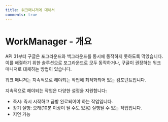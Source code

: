 ```yaml
---
title: 워크매니저에 대해서
comments: true
---
```


# WorkManager - 개요

API 31부터 구글은 포그라운드와 백그라운드를 동시에 동작하지 못하도록 막았습니다.
이를 해결하기 위한 솔루션으로 포그라운드로 모두 동작하거나, 구글이 권장하는 워크 매니저로 대체하는 방법이 있습니다.

워크 매니저는 지속적으로 해야되는 작업에 최적화되어 있는 컴포넌트입니다.

지속적으로 해야되는 작업은 다양한 설정을 지원합니다:

- 즉시: 즉시 시작하고 금방 완료되어야 하는 작업입니다.
- 장기 실행: 오래(10분 이상이 될 수도 있음) 실행될 수 있는 작업입니다.
- 지연 가능
